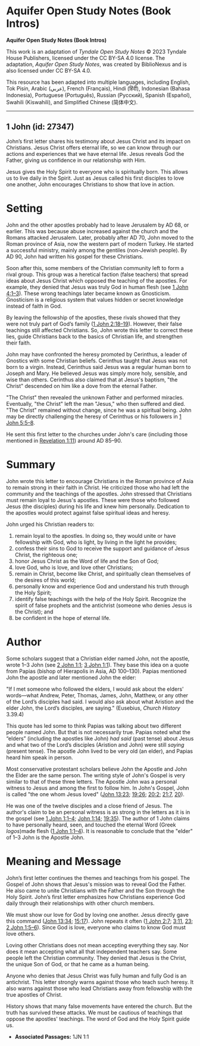 # Aquifer Open Study Notes (Book Intros)

**Aquifer Open Study Notes (Book Intros)**

This work is an adaptation of *Tyndale Open Study Notes* © 2023 Tyndale House Publishers, licensed under the CC BY\-SA 4\.0 license. The adaptation, *Aquifer Open Study Notes*, was created by BiblioNexus and is also licensed under CC BY\-SA 4\.0\.

This resource has been adapted into multiple languages, including English, Tok Pisin, Arabic (عربي), French (Français), Hindi (हिंदी), Indonesian (Bahasa Indonesia), Portuguese (Português), Russian (Русский), Spanish (Español), Swahili (Kiswahili), and Simplified Chinese (简体中文).



--------------------------------

## 1 John (id: 27347)

John’s first letter shares his testimony about Jesus Christ and its impact on Christians. Jesus Christ offers eternal life, so we can know through our actions and experiences that we have eternal life. Jesus reveals God the Father, giving us confidence in our relationship with Him. 

Jesus gives the Holy Spirit to everyone who is spiritually born. This allows us to live daily in the Spirit. Just as Jesus called his first disciples to love one another, John encourages Christians to show that love in action.

Setting
=======

John and the other apostles probably had to leave Jerusalem by AD 68, or earlier. This was because abuse increased against the church and the Romans attacked Jerusalem. Later, probably after AD 70, John moved to the Roman province of Asia, now the western part of modern Turkey. He started a successful ministry, mainly among the gentiles (non\-Jewish people). By AD 90, John had written his gospel for these Christians.

Soon after this, some members of the Christian community left to form a rival group. This group was a heretical faction (false teachers) that spread ideas about Jesus Christ which opposed the teaching of the apostles. For example, they denied that Jesus was truly God in human flesh (see [1 John 4:1–3](https://ref.ly/1John4:1-1John4:3)). These wrong teachings later became known as Gnosticism. Gnosticism is a religious system that values hidden or secret knowledge instead of faith in God.

By leaving the fellowship of the apostles, these rivals showed that they were not truly part of God’s family ([1 John 2:18–19](https://ref.ly/1John2:18-1John2:19)). However, their false teachings still affected Christians. So, John wrote this letter to correct these lies, guide Christians back to the basics of Christian life, and strengthen their faith.

John may have confronted the heresy promoted by Cerinthus, a leader of Gnostics with some Christian beliefs. Cerinthus taught that Jesus was not born to a virgin. Instead, Cerinthus said Jesus was a regular human born to Joseph and Mary. He believed Jesus was simply more holy, sensible, and wise than others. Cerinthus also claimed that at Jesus's baptism, "the Christ" descended on him like a dove from the eternal Father. 

"The Christ" then revealed the unknown Father and performed miracles. Eventually, "the Christ" left the man "Jesus," who then suffered and died. "The Christ" remained without change, since he was a spiritual being. John may be directly challenging the heresy of Cerinthus or his followers in [1 John 5:5–8](https://ref.ly/1John5:5-1John5:8).

He sent this first letter to the churches under John's care (including those mentioned in [Revelation 1:11](https://ref.ly/Rev1:11)) around AD 85–90\.

Summary
=======

John wrote this letter to encourage Christians in the Roman province of Asia to remain strong in their faith in Christ. He criticized those who had left the community and the teachings of the apostles. John stressed that Christians must remain loyal to Jesus's apostles. These were those who followed Jesus (the disciples) during his life and knew him personally. Dedication to the apostles would protect against false spiritual ideas and heresy. 

John urged his Christian readers to:

1. remain loyal to the apostles. In doing so, they would unite or have fellowship with God, who is light, by living in the light he provides;
2. confess their sins to God to receive the support and guidance of Jesus Christ, the righteous one;
3. honor Jesus Christ as the Word of life and the Son of God;
4. love God, who is love, and love other Christians;
5. remain in Christ, become like Christ, and spiritually clean themselves of the desires of this world;
6. personally know and experience God and understand his truth through the Holy Spirit;
7. identify false teachings with the help of the Holy Spirit. Recognize the spirit of false prophets and the antichrist (someone who denies Jesus is the Christ); and
8. be confident in the hope of eternal life.

Author
======

Some scholars suggest that a Christian elder named John, not the apostle, wrote 1–3 John (see [2 John 1:1](https://ref.ly/2John1:1); [3 John 1:1](https://ref.ly/3John1:1)). They base this idea on a quote from Papias (bishop of Hierapolis in Asia, AD 100–130\). Papias mentioned John the apostle and later mentioned John the elder:

"If I met someone who followed the elders, I would ask about the elders' words—what Andrew, Peter, Thomas, James, John, Matthew, or any other of the Lord’s disciples had said. I would also ask about what Aristion and the elder John, the Lord’s disciples, are saying." (Eusebius, *Church History* 3\.39\.4\)

This quote has led some to think Papias was talking about two different people named John. But that is not necessarily true. Papias noted what the “elders” (including the apostles like John) *had said* (past tense) about Jesus and what two of the Lord’s disciples (Aristion and John) were still *saying* (present tense). The apostle John lived to be very old (an elder), and Papias heard him speak in person.

Most conservative protestant scholars believe John the Apostle and John the Elder are the same person. The writing style of John's Gospel is very similar to that of these three letters. The Apostle John was a personal witness to Jesus and among the first to follow him. In John's Gospel, John is called "the one whom Jesus loved" ([John 13:23](https://ref.ly/John13:23); [19:26](https://ref.ly/John19:26); [20:2](https://ref.ly/John20:2); [21:7](https://ref.ly/John21:7), [20](https://ref.ly/John21:20)). 

He was one of the twelve disciples and a close friend of Jesus. The author's claim to be an personal witness is as strong in the letters as it is in the gospel (see [1 John 1:1–4](https://ref.ly/1John1:1-1John1:4); [John 1:14](https://ref.ly/John1:14); [19:35](https://ref.ly/John19:35)). The author of 1 John claims to have personally heard, seen, and touched the eternal Word (Greek *logos*)made flesh ([1 John 1:1–4](https://ref.ly/1John1:1-1John1:4)). It is reasonable to conclude that the "elder" of 1–3 John is the Apostle John.

Meaning and Message
===================

John’s first letter continues the themes and teachings from his gospel. The Gospel of John shows that Jesus's mission was to reveal God the Father. He also came to unite Christians with the Father and the Son through the Holy Spirit. John’s first letter emphasizes how Christians experience God daily through their relationships with other church members. 

We must show our love for God by loving one another. Jesus directly gave this command ([John 13:34](https://ref.ly/John13:34); [15:17](https://ref.ly/John15:17)). John repeats it often ([1 John 2:7](https://ref.ly/1John2:7); [3:11](https://ref.ly/1John3:11), [23](https://ref.ly/1John3:23); [2 John 1:5–6](https://ref.ly/2John1:5-2John1:6)). Since God is love, everyone who claims to know God must love others.

Loving other Christians does not mean accepting everything they say. Nor does it mean accepting what all that independent teachers say. Some people left the Christian community. They denied that Jesus is the Christ, the unique Son of God, or that he came as a human being. 

Anyone who denies that Jesus Christ was fully human and fully God is an antichrist. This letter strongly warns against those who teach such heresy. It also warns against those who lead Christians away from fellowship with the true apostles of Christ.

History shows that many false movements have entered the church. But the truth has survived these attacks. We must be cautious of teachings that oppose the apostles' teachings. The word of God and the Holy Spirit guide us.

* **Associated Passages:** 1JN 1:1

